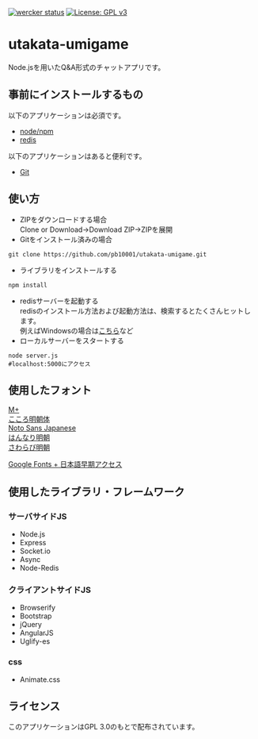 [![wercker status](https://app.wercker.com/status/5af6aa54224f279105a935d2e00cc359/m/master "wercker status")](https://app.wercker.com/project/byKey/5af6aa54224f279105a935d2e00cc359)
[![License: GPL v3](https://img.shields.io/badge/License-GPL%20v3-blue.svg)](https://www.gnu.org/licenses/gpl-3.0)
# utakata-umigame
Node.jsを用いたQ&A形式のチャットアプリです。
## 事前にインストールするもの
以下のアプリケーションは必須です。
- [node/npm](https://nodejs.org/en/)
- [redis](https://github.com/MicrosoftArchive/redis/releases)

以下のアプリケーションはあると便利です。
- [Git](https://git-scm.com/downloads)
## 使い方
- ZIPをダウンロードする場合  
Clone or Download→Download ZIP→ZIPを展開  
- Gitをインストール済みの場合  
```
git clone https://github.com/pb10001/utakata-umigame.git
```
- ライブラリをインストールする
```
npm install
```
- redisサーバーを起動する  
redisのインストール方法および起動方法は、検索するとたくさんヒットします。  
例えばWindowsの場合は[こちら](https://weblabo.oscasierra.net/redis-windows-install/)など
- ローカルサーバーをスタートする
```
node server.js
#localhost:5000にアクセス
```
## 使用したフォント
[M+](https://mplus-fonts.osdn.jp/)  
[こころ明朝体](http://typingart.net/?p=46)  
[Noto Sans Japanese](https://www.google.com/get/noto/)  
[はんなり明朝](http://typingart.net/?p=44)  
[さわらび明朝](http://mshio.b.osdn.me/)  

[Google Fonts + 日本語早期アクセス](https://googlefonts.github.io/japanese/)
## 使用したライブラリ・フレームワーク
### サーバサイドJS
- Node.js
- Express
- Socket.io
- Async
- Node-Redis
### クライアントサイドJS
- Browserify
- Bootstrap
- jQuery
- AngularJS
- Uglify-es
### css
- Animate.css

## ライセンス
このアプリケーションはGPL 3.0のもとで配布されています。
